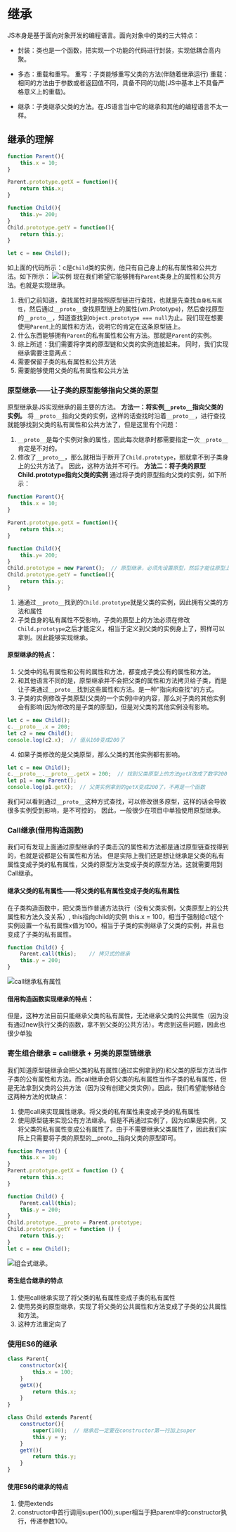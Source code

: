# 继承
JS本身是基于面向对象开发的编程语言。面向对象中的类的三大特点：
* 封装：类也是一个函数，把实现一个功能的代码进行封装，实现低耦合高内聚。

* 多态：重载和重写。
  重写：子类能够重写父类的方法(伴随着继承运行)
  重载：相同的方法由于参数或者返回值不同，具备不同的功能(JS中基本上不具备严格意义上的重载)。

* 继承：子类继承父类的方法。在JS语言当中它的继承和其他的编程语言不太一样。


## 继承的理解
```js
function Parent(){
    this.x = 10;
}

Parent.prototype.getX = function(){
    return this.x;
}

function Child(){
    this.y= 200;
}
Child.prototype.getY = function(){
    return this.y;
}

let c = new Child();
```
如上面的代码所示：c是`Child`类的实例，他只有自己身上的私有属性和公共方法。如下所示：
![实例](https://ftp.bmp.ovh/imgs/2021/03/cfe7877d310256c1.jpg)
现在我们希望它能够拥有`Parent`类身上的属性和公共方法。也就是实现继承。
1. 我们之前知道，查找属性时是按照原型链进行查找，也就是先查找`自身私有属性`，然后通过`__proto__`查找原型链上的属性(vm.Prototype)，然后查找原型的`__proto__`，知道查找到`Object.prototype === null`为止。我们现在想要使用`Parent`上的属性和方法，说明它的肯定在这条原型链上。
2. 什么东西能够拥有`Parent`的私有属性和公有方法。那就是`Parent`的实例。
3. 综上所述：我们需要将字类的原型链和父类的实例连接起来。
同时，我们实现继承需要注意两点：
1. 需要保留子类的私有属性和公共方法
2. 需要能够使用父类的私有属性和公共方法

### 原型继承——让子类的原型能够指向父类的原型
原型继承是JS实现继承的最主要的方法。
**方法一：将实例`__proto__`指向父类的实例。**
将`__proto__`指向父类的实例，这样的话查找时沿着`__proto__`，进行查找就能够找到父类的私有属性和公共方法了，但是这里有个问题：
1. `__proto__`是每个实例对象的属性，因此每次继承时都需要指定一次`__proto__`肯定是不对的。
2. 修改了`__proto__`，那么就相当于断开了`Child.prototype`，那就拿不到子类身上的公共方法了。
因此，这种方法并不可行。
**方法二：将子类的原型Child.prototype指向父类的实例**
通过将子类的原型指向父类的实例，如下所示：
```js
function Parent(){
    this.x = 10;
}

Parent.prototype.getX = function(){
    return this.x;
}

function Child(){
    this.y= 200;
}
Child.prototype = new Parent();  // 原型继承，必须先设置原型，然后才能往原型上添加方法
Child.prototype.getY = function(){
    return this.y;
}
```
1. 通通过`__proto__`找到的`Child.prototype`就是父类的实例，因此拥有父类的方法和属性
2. 子类自身的私有属性不受影响，子类的原型上的方法必须在修改`Child.prototype`之后才能定义，相当于定义到父类的实例身上了，照样可以拿到。因此能够实现继承。

#### 原型继承的特点：
1. 父类中的私有属性和公有的属性和方法，都变成子类公有的属性和方法。
2. 和其他语言不同的是，原型继承并不会把父类的属性和方法拷贝给子类，而是让子类通过`__proto__`找到这些属性和方法。是一种"指向和查找"的方式。
3. 子类的实例修改子类原型(父类的一个实例)中的内容，那么对子类的其他实例会有影响(因为修改的是子类的原型)，但是对父类的其他实例没有影响。
```js
let c = new Child();
c.__proto__.x = 200;
let c2 = new Child();
console.log(c2.x);  // 值从100变成200了
```
4. 如果子类修改的是父类原型，那么父类的其他实例都有影响。
```js
let c = new Child();
c.__proto__.__proto__.getX = 200;  // 找到父类原型上的方法getX改成了数字200
let p1 = new Parent();
console.log(p1.getX);  // 父类实例拿到的getX变成200了，不再是一个函数
```
我们可以看到通过`__proto__`这种方式查找，可以修改很多原型，这样的话会导致很多实例受到影响，是不可控的，
因此，一般很少在项目中单独使用原型继承。


### Call继承(借用构造函数)
我们可有发现上面通过原型继承的子类击沉的属性和方法都是通过原型链查找得到的，也就是说都是公有属性和方法。
但是实际上我们还是想让继承是父类的私有属性变成子类的私有属性，父类的原型方法变成子类的原型方法。这就需要用到Call继承。

#### 继承父类的私有属性——将父类的私有属性变成子类的私有属性
在子类构造函数中，把父类当作普通方法执行（没有父类实例，父类原型上的公共属性和方法久没关系）,
this指向child的实例 this.x = 100，相当于强制给c1这个实例设置一个私有属性x值为100。相当于子类的实例继承了父类的实例，并且也变成了子类的私有属性。
```js
function Child() {
    Parent.call(this);    // 拷贝式的继承
    this.y = 200;
}
```
![call继承私有属性](https://ftp.bmp.ovh/imgs/2021/03/ab883eb0254483a1.jpg)
#### 借用构造函数实现继承的特点：

但是，这种方法目前只能继承父类的私有属性，无法继承父类的公共属性（因为没有通过new执行父类的函数，拿不到父类的公共方法）。考虑到这些问题，因此也很少单独

### 寄生组合继承 = call继承 + 另类的原型链继承
我们知道原型链继承会把父类的私有属性(通过实例拿到的)和父类的原型方法当作子类的公有属性和方法。而call继承会将父类的私有属性当作子类的私有属性，但是无法拿到父类的公共方法（因为没有创建父类实例）。因此，我们希望能够结合这两种方法的优缺点：
1. 使用call来实现属性继承。将父类的私有属性来变成子类的私有属性
2. 使用原型链来实现公有方法继承。但是不再通过实例了，因为如果是实例，又将父类的私有属性变成公有属性了。由于不需要继承父类属性了，因此我们实际上只需要将子类的原型的__proto__指向父类的原型即可。
```js
function Parent() {
    this.x = 10;
}
Parent.prototype.getX = function () {
    return this.x;
}

function Child() {
    Parent.call(this);
    this.y = 200;
}
Child.prototype.__proto = Parent.prototype;
Child.prototype.getY = function () {
    return this.y;
}
let c = new Child();
```
![组合式继承](https://ftp.bmp.ovh/imgs/2021/03/d2cac37c0aeac15f.jpg)。

####  寄生组合继承的特点
1. 使用call继承实现了将父类的私有属性变成子类的私有属性
2. 使用另类的原型继承，实现了将父类的公共属性和方法变成了子类的公共属性和方法。
3. 这种方法重定向了



### 使用ES6的继承
```js
class Parent{
    constructor(x){
        this.x = 100;
    }
    getX(){
        return this.x;
    }
}

class Child extends Parent{
    constructor(){
        super(100);  // 继承后一定要在constructor第一行加上super
        this.y = y;
    }
    getY(){
        return this.y;
    }
}
```
#### 使用ES6的继承的特点
1. 使用extends
2. constructor中首行调用super(100);super相当于把parent中的constructor执行，传递参数100。
